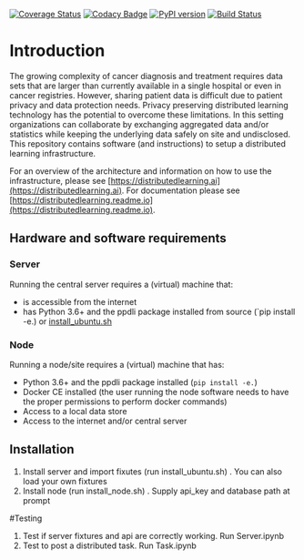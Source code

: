 [![Coverage Status](https://coveralls.io/repos/github/IKNL/ppDLI/badge.svg?branch=master)](https://coveralls.io/github/IKNL/ppDLI?branch=master)
[![Codacy Badge](https://api.codacy.com/project/badge/Grade/bcde6ed5c77440c6969462bfead0774c)](https://app.codacy.com/app/frankcorneliusmartin/ppDLI?utm_source=github.com&utm_medium=referral&utm_content=IKNL/ppDLI&utm_campaign=Badge_Grade_Dashboard)
[![PyPI version](https://badge.fury.io/py/ppDLI.svg)](https://badge.fury.io/py/ppDLI)
[![Build Status](https://travis-ci.com/IKNL/ppDLI.svg?branch=master)](https://travis-ci.com/IKNL/ppDLI)
# Introduction
The growing complexity of cancer diagnosis and treatment requires data sets that are larger than currently available in a single hospital or even in cancer registries. However, sharing patient data is difficult due to patient privacy and data protection needs. Privacy preserving distributed learning technology has the potential to overcome these limitations. In this setting organizations can collaborate by exchanging aggregated data and/or statistics while keeping the underlying data safely on site and undisclosed. This repository contains software (and instructions) to setup a distributed learning infrastructure.

For an overview of the architecture and information on how to use the infrastructure, please see [https://distributedlearning.ai](https://distributedlearning.ai). For documentation please see [https://distributedlearning.readme.io](https://distributedlearning.readme.io).

## Hardware and software requirements
### Server
Running the central server requires a (virtual) machine that:
* is accessible from the internet
* has Python 3.6+ and the ppdli package installed from source (`pip install -e.) or [install_ubuntu.sh](https://gitlab.com/UM-CDS/pht/vantage6-0.2.4/-/blob/master/Installation/server/install_ubuntu.sh)

### Node
Running a node/site requires a (virtual) machine that has:
* Python 3.6+ and the ppdli package installed (`pip install -e.`)
* Docker CE installed (the user running the node software needs to have the proper permissions to perform docker commands)
* Access to a local data store
* Access to the internet and/or central server

## Installation
1. Install server and import fixutes (run install_ubuntu.sh) . You can also load your own fixtures
2. Install node (run install_node.sh) . Supply api_key and database path at prompt

#Testing
1. Test if server fixtures and api are correctly working. Run Server.ipynb
2. Test to post a distributed task. Run Task.ipynb
 
